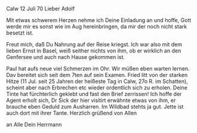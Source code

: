  Calw 12 Juli 70
Lieber Adolf

Mit etwas schwerem Herzen nehme ich Deine Einladung an und hoffe, Gott werde mir es sonst wie im Aug hereinbringen, da mir der noch nicht stark besetzt ist.

Freut mich, daß Du Nahrung auf der Reise kriegst. Ich war also mit dem lieben Ernst in Basel, weiß seither nichts von ihm, ob er wirklich an den Genfersee und auch nach Hause gekommen ist.

Paul hat aufs neue viel Schmerzen im Ohr. Wir müßen eben warten lernen. Dav bereitet sich seit dem 7ten auf sein Examen. Fried litt von der starken Hitze (11 Jul. seit 25 Jahren der heißeste Tag in Calw, 27o R. im Schatten), scheint aber nach Erbrechen etc wieder ordentlich sich zu erholen. 
Deine Tinte hat fürchterlich geklebt und fast den Brief zerrissen! Ich hoffe der Agent erholt sich, Dr Sick der hier visitirt erwähnte etwas von ihm, er brauche eben Geduld zum Ausharren. Im Wildbad stehts ja gut. Jette ist auch dort mit ihrer Tante. Herzlich grüßend von Allen

 an Alle
 Dein Herrmann
